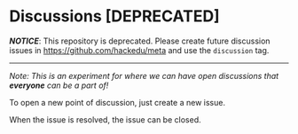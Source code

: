 # Discussions [DEPRECATED]

__*NOTICE*__: This repository is deprecated. Please create future discussion
issues in https://github.com/hackedu/meta and use the `discussion` tag.

-------------------------------------------------------------------------------

*Note: This is an experiment for where we can have open discussions that
 __everyone__ can be a part of!*

To open a new point of discussion, just create a new issue.

When the issue is resolved, the issue can be closed.
